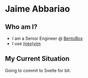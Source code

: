 # Jaime Abbariao

## Who am I?

- I am a Senior Engineer @ [BentoBox](https://getbento.com)
- I use [(neo)vim](https://github.com/ja153903/jvim)

## My Current Situation

Going to commit to Svelte for bit.
